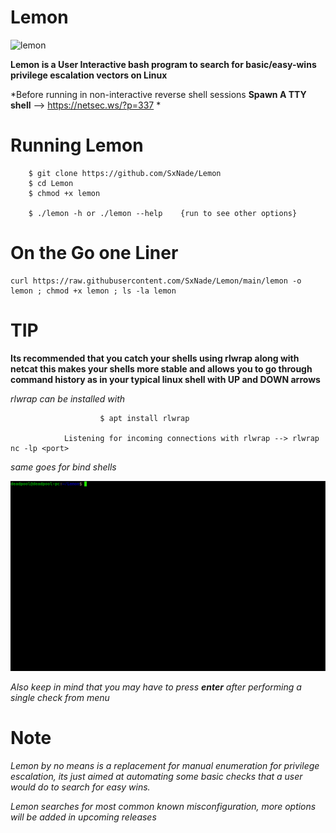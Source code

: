 # Lemon

![lemon](https://i.pinimg.com/originals/77/fd/43/77fd43ae375e3630e6d0502844f25ee2.png)

**Lemon is a User Interactive bash program to search for basic/easy-wins privilege escalation vectors on Linux**

*Before running in non-interactive reverse shell sessions **Spawn A TTY shell** --> https://netsec.ws/?p=337 * 

# Running Lemon

        $ git clone https://github.com/SxNade/Lemon
        $ cd Lemon
        $ chmod +x lemon
        
        $ ./lemon -h or ./lemon --help    {run to see other options}


# On the Go one Liner

```
curl https://raw.githubusercontent.com/SxNade/Lemon/main/lemon -o lemon ; chmod +x lemon ; ls -la lemon
```

# TIP

**Its recommended that you catch your shells using rlwrap along with netcat this makes your shells more stable and allows you to go through command history as in your typical linux shell with UP and DOWN arrows**

*rlwrap can be installed with*
                
                        $ apt install rlwrap
                        
                Listening for incoming connections with rlwrap --> rlwrap nc -lp <port>

*same goes for bind shells*

![lemon](https://github.com/SxNade/Lemon/blob/main/lemon.gif)

*Also keep in mind that you may have to press **enter** after performing a single check from menu*

# Note

*Lemon by no means is a replacement for manual enumeration for privilege escalation, its just aimed at automating some basic checks that a user would do to search for easy wins.*

*Lemon searches for most common known misconfiguration, more options will be added in upcoming releases*
